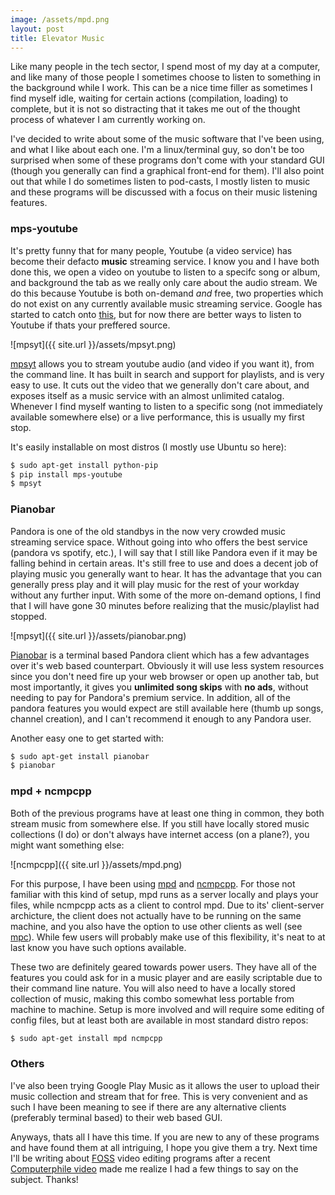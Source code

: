 ```yaml
---
image: /assets/mpd.png
layout: post
title: Elevator Music
---
```


Like many people in the tech sector, I spend most of my day at a computer, and like many of those people I sometimes choose to listen to something in the background while I work. This can be a nice time filler as sometimes I find myself idle, waiting for certain actions (compilation, loading) to complete, but it is not so distracting that it takes me out of the thought process of whatever I am currently working on.

I've decided to write about some of the music software that I've been using, and what I like about each one. I'm a linux/terminal guy, so don't be too surprised when some of these programs don't come with your standard GUI (though you generally can find a graphical front-end for them). I'll also point out that while I do sometimes listen to pod-casts, I mostly listen to music and these programs will be discussed with a focus on their music listening features.

### mps-youtube

It's pretty funny that for many people, Youtube (a video service) has become their defacto __music__ streaming service. I know you and I have both done this, we open a video on youtube to listen to a specifc song or album, and background the tab as we really only care about the audio stream. We do this because Youtube is both on-demand _and_ free, two properties which do not exist on any currently available music streaming service. Google has started to catch onto [this](http://www.theverge.com/2014/11/12/7201969/youtube-music-key-new-subscription-service), but for now there are better ways to listen to Youtube if thats your preffered source.

![mpsyt]({{ site.url }}/assets/mpsyt.png)

[mpsyt](https://github.com/np1/mps-youtube) allows you to stream youtube audio (and video if you want it), from the command line. It has built in search and support for playlists, and is very easy to use. It cuts out the video that we generally don't care about, and exposes itself as a music service with an almost unlimited catalog. Whenever I find myself wanting to listen to a specific song (not immediately available somewhere else) or a live performance, this is usually my first stop.

It's easily installable on most distros (I mostly use Ubuntu so here):

```sh
$ sudo apt-get install python-pip
$ pip install mps-youtube
$ mpsyt
```

### Pianobar

Pandora is one of the old standbys in the now very crowded music streaming service space. Without going into who offers the best service (pandora vs spotify, etc.), I will say that I still like Pandora even if it may be falling behind in certain areas. It's still free to use and does a decent job of playing music you generally want to hear. It has the advantage that you can generally press play and it will play music for the rest of your workday without any further input. With some of the more on-demand options, I find that I will have gone 30 minutes before realizing that the music/playlist had stopped.

![mpsyt]({{ site.url }}/assets/pianobar.png)

[Pianobar](https://github.com/PromyLOPh/pianobar) is a terminal based Pandora client which has a few advantages over it's web based counterpart. Obviously it will use less system resources since you don't need fire up your web browser or open up another tab, but most importantly, it gives you __unlimited song skips__ with __no ads__, without needing to pay for Pandora's premium service. In addition, all of the pandora features you would expect are still available here (thumb up songs, channel creation), and I can't recommend it enough to any Pandora user.

Another easy one to get started with:

```sh
$ sudo apt-get install pianobar
$ pianobar
```

### mpd + ncmpcpp

Both of the previous programs have at least one thing in common, they both stream music from somewhere else. If you still have locally stored music collections (I do) or don't always have internet access (on a plane?), you might want something else:

![ncmpcpp]({{ site.url }}/assets/mpd.png)

For this purpose, I have been using [mpd](http://www.musicpd.org/) and [ncmpcpp](http://ncmpcpp.rybczak.net/). For those not familiar with this kind of setup, mpd runs as a server locally and plays your files, while ncmpcpp acts as a client to control mpd. Due to its' client-server archicture, the client does not actually have to be running on the same machine, and you also have the option to use other clients as well (see [mpc](http://www.musicpd.org/clients/mpc/)). While few users will probably make use of this flexibility, it's neat to at last know you have such options available.

These two are definitely geared towards power users. They have all of the features you could ask for in a music player and are easily scriptable due to their command line nature. You will also need to have a locally stored collection of music, making this combo somewhat less portable from machine to machine. Setup is more involved and will require some editing of config files, but at least both are available in most standard distro repos:

```sh
$ sudo apt-get install mpd ncmpcpp
```

### Others

I've also been trying Google Play Music as it allows the user to upload their music collection and stream that for free. This is very convenient and as such I have been meaning to see if there are any alternative clients (preferably terminal based) to their web based GUI.

Anyways, thats all I have this time. If you are new to any of these programs and have found them at all intriguing, I hope you give them a try. Next time I'll be writing about [FOSS](http://en.wikipedia.org/wiki/Free_and_open-source_software) video editing programs after a recent [Computerphile video](https://www.youtube.com/watch?v=MS7hXuO2UKE&list=UU9-y-6csu5WGm29I7JiwpnA) made me realize I had a few things to say on the subject. Thanks!
